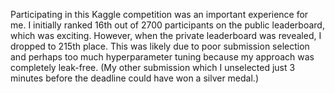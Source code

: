 Participating in this Kaggle competition was an important experience for me. I initially ranked 16th out of 2700 participants on the public leaderboard, which was exciting. However, when the private leaderboard was revealed, I dropped to 215th place. This was likely due to poor submission selection and perhaps too much hyperparameter tuning because my approach was completely leak-free. (My other submission which I unselected just 3 minutes before the deadline could have won a silver medal.)
